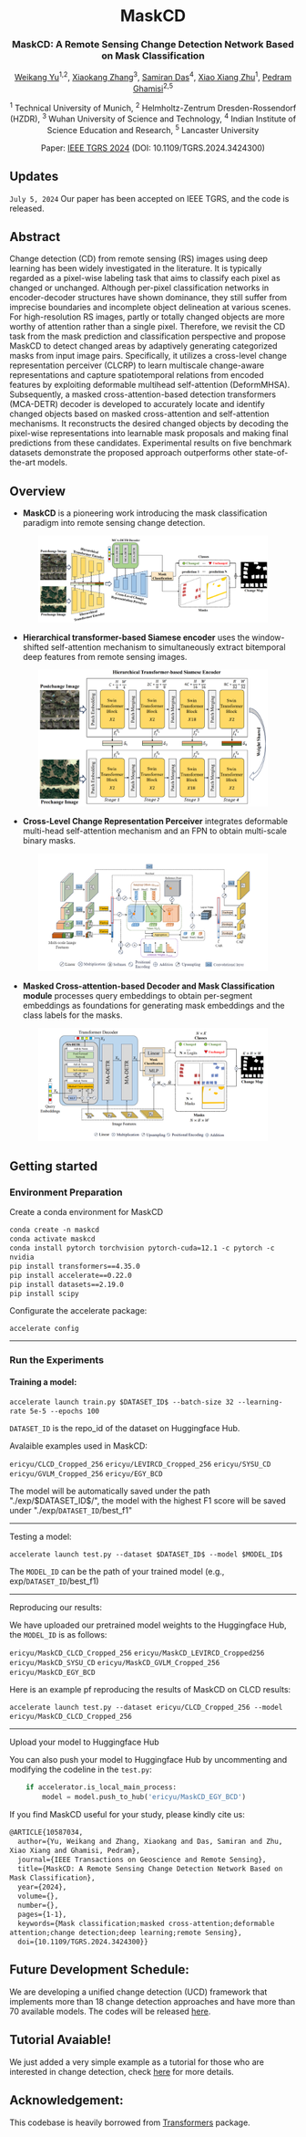 <div align="center">
<h1>MaskCD </h1>
<h3>MaskCD: A Remote Sensing Change Detection Network Based on Mask Classification</h3>

[Weikang Yu](https://ericyu97.github.io/)<sup>1,2</sup>, [Xiaokang Zhang](https://xkzhang.info/)<sup>3</sup>, [Samiran Das](https://scholar.google.co.in/citations?user=1p3HJ-cAAAAJ&hl=en)<sup>4</sup>, [Xiao Xiang Zhu](https://www.asg.ed.tum.de/sipeo/home/)<sup>1</sup>, [Pedram Ghamisi](https://www.ai4rs.com/)<sup>2,5</sup>

<sup>1</sup> Technical University of Munich, <sup>2</sup> Helmholtz-Zentrum Dresden-Rossendorf (HZDR), <sup>3</sup> Wuhan University of Science and Technology, <sup>4</sup> Indian Institute of Science Education and Research, <sup>5</sup> Lancaster University

Paper: [IEEE TGRS 2024](https://ieeexplore.ieee.org/document/10587034) (DOI: 10.1109/TGRS.2024.3424300)
</div>



## Updates
``July 5, 2024`` Our paper has been accepted on IEEE TGRS, and the code is released.
## Abstract
Change detection (CD) from remote sensing (RS) images using deep learning has been widely investigated in the literature. It is typically regarded as a pixel-wise labeling task that aims to classify each pixel as changed or unchanged. Although per-pixel classification networks in encoder-decoder structures have shown dominance, they still suffer from imprecise boundaries and incomplete object delineation at various scenes. For high-resolution RS images, partly or totally changed objects are more worthy of attention rather than a single pixel. Therefore, we revisit the CD task from the mask prediction and classification perspective and propose MaskCD to detect changed areas by adaptively generating categorized masks from input image pairs. Specifically, it utilizes a cross-level change representation perceiver (CLCRP) to learn multiscale change-aware representations and capture spatiotemporal relations from encoded features by exploiting deformable multihead self-attention (DeformMHSA). Subsequently, a masked cross-attention-based detection transformers (MCA-DETR) decoder is developed to accurately locate and identify changed objects based on masked cross-attention and self-attention mechanisms. It reconstructs the desired changed objects by decoding the pixel-wise representations into learnable mask proposals and making final predictions from these candidates. Experimental results on five benchmark datasets demonstrate the proposed approach outperforms other state-of-the-art models.
## Overview
* **MaskCD** is a pioneering work introducing the mask classification paradigm into remote sensing change detection.
<p align="center">
  <img src="figures/MaskCD.png" alt="architecture" width="80%">
</p>

* **Hierarchical transformer-based Siamese encoder** uses the window-shifted self-attention mechanism to simultaneously extract bitemporal deep features from remote sensing images.
<p align="center">
  <img src="figures/encoder.png" alt="architecture" width="80%">
</p>

* **Cross-Level Change Representation Perceiver** integrates deformable multi-head self-attention mechanism and an FPN to obtain multi-scale binary masks.
<p align="center">
  <img src="figures/clcrp.png" alt="architecture" width="80%">
</p>

* **Masked Cross-attention-based Decoder and Mask Classification module** processes query embeddings to obtain per-segment embeddings as foundations for generating mask embeddings and the class labels for the masks. 
<p align="center">
  <img src="figures/maskclassification.png" alt="architecture" width="80%">
</p>

## Getting started
### Environment Preparation
Create a conda environment for MaskCD
 ```console
conda create -n maskcd
conda activate maskcd
conda install pytorch torchvision pytorch-cuda=12.1 -c pytorch -c nvidia
pip install transformers==4.35.0
pip install accelerate==0.22.0
pip install datasets==2.19.0
pip install scipy
```
Configurate the accelerate package:
```console
accelerate config
```
___
### Run the Experiments
#### Training a model:
```console
accelerate launch train.py $DATASET_ID$ --batch-size 32 --learning-rate 5e-5 --epochs 100
```
``DATASET_ID`` is the repo_id of the dataset on Huggingface Hub. 

Avalaible examples used in MaskCD: 

``ericyu/CLCD_Cropped_256`` 
``ericyu/LEVIRCD_Cropped_256`` 
``ericyu/SYSU_CD``
``ericyu/GVLM_Cropped_256``
``ericyu/EGY_BCD``

The model will be automatically saved under the path "./exp/\$DATASET_ID\$/", the model with the highest F1 score will be saved under "./exp/``DATASET_ID``/best_f1"
___
Testing a model:
```console
accelerate launch test.py --dataset $DATASET_ID$ --model $MODEL_ID$
```
The ``MODEL_ID`` can be the path of your trained model (e.g., exp/``DATASET_ID``/best_f1)

___
Reproducing our results:

We have uploaded our pretrained model weights to the Huggingface Hub, the ``MODEL_ID`` is as follows:

``ericyu/MaskCD_CLCD_Cropped_256``
``ericyu/MaskCD_LEVIRCD_Cropped256``
``ericyu/MaskCD_SYSU_CD``
``ericyu/MaskCD_GVLM_Cropped_256``
``ericyu/MaskCD_EGY_BCD``

Here is an example pf reproducing the results of MaskCD on CLCD results:
```console
accelerate launch test.py --dataset ericyu/CLCD_Cropped_256 --model ericyu/MaskCD_CLCD_Cropped_256
```
___
Upload your model to Huggingface Hub

You can also push your model to Huggingface Hub by uncommenting and modifying the codeline in the ``test.py``:
```python
    if accelerator.is_local_main_process:
        model = model.push_to_hub('ericyu/MaskCD_EGY_BCD')
```

If you find MaskCD useful for your study, please kindly cite us:
```
@ARTICLE{10587034,
  author={Yu, Weikang and Zhang, Xiaokang and Das, Samiran and Zhu, Xiao Xiang and Ghamisi, Pedram},
  journal={IEEE Transactions on Geoscience and Remote Sensing}, 
  title={MaskCD: A Remote Sensing Change Detection Network Based on Mask Classification}, 
  year={2024},
  volume={},
  number={},
  pages={1-1},
  keywords={Mask classification;masked cross-attention;deformable attention;change detection;deep learning;remote Sensing},
  doi={10.1109/TGRS.2024.3424300}}
```

## Future Development Schedule:

We are developing a unified change detection (UCD) framework that implements more than 18 change detection approaches and have more than 70 available models. The codes will be released [here](https://github.com/EricYu97/UCD).

## Tutorial Avaiable!
We just added a very simple example as a tutorial for those who are interested in change detection, check [here](https://github.com/EricYu97/CDTutorial) for more details.

## Acknowledgement:

This codebase is heavily borrowed from [Transformers](https://github.com/huggingface/transformers) package.


